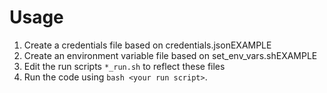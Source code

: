 # Usage

1. Create a credentials file based on credentials.jsonEXAMPLE
2. Create an environment variable file based on set_env_vars.shEXAMPLE
3. Edit the run scripts `*_run.sh` to reflect these files
4. Run the code using `bash <your run script>`.